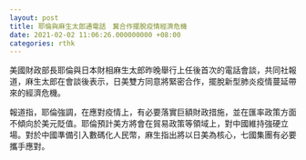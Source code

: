 ```yaml
---
layout: post
title: 耶倫與麻生太郎通電話　冀合作擺脫疫情經濟危機
date: 2021-02-02 11:06:26.000000000 +08:00
categories: rthk
---
```


美國財政部長耶倫與日本財相麻生太郎昨晚舉行上任後首次的電話會談，共同社報道，麻生太郎在會談後表示，日美雙方同意將緊密合作，擺脫新型肺炎疫情蔓延帶來的經濟危機。

報道指，耶倫強調，在應對疫情上，有必要落實巨額財政措施，並在匯率政策方面不傾向於美元貶值。耶倫預計美方將會在貿易政策等領域上，對中國維持強硬立場。對於中國準備引入數碼化人民幣，麻生指出將以日美為核心，七國集團有必要攜手應對。
